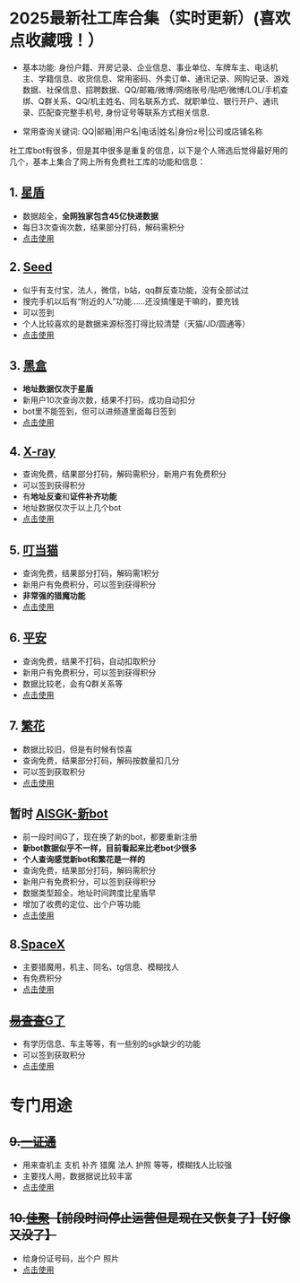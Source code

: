 # 2025最新社工库合集（实时更新）(喜欢点收藏哦！）
- 基本功能: 身份户籍、开房记录、企业信息、事业单位、车牌车主、电话机主、学籍信息、收货信息、常用密码、外卖订单、通讯记录、网购记录、游戏数据、社保信息、招聘数据、QQ/邮箱/微博/网络账号/贴吧/微博/LOL/手机查绑、Q群关系、QQ/机主姓名、同名联系方式、就职单位、银行开户、通讯录、匹配查完整手机号, 身份证号等联系方式相关信息.

- 常用查询关键词: QQ|邮箱|用户名|电话|姓名|身份z号|公司或店铺名称

社工库bot有很多，但是其中很多是重复的信息，以下是个人筛选后觉得最好用的几个，基本上集合了网上所有免费社工库的功能和信息：

## 1. [星盾](https://www.shegongku.top/34.html)
- 数据超全，**全网独家包含45亿快递数据**
- 每日3次查询次数，结果部分打码，解码需积分
- [点击使用](https://www.shegongku.top/34.html)

## 2. [Seed](https://t.me/SeedSGKBOT?start=88omv8f2j)
- 似乎有支付宝，法人，微信，b站，qq群反查功能，没有全部试过
- 搜完手机以后有“附近的人”功能……还没搞懂是干嘛的，要充钱
- 可以签到
- 个人比较喜欢的是数据来源标签打得比较清楚（天猫/JD/圆通等）
- [点击使用](https://t.me/SeedSGKBOT?start=88omv8f2j)

## 3. [黑盒](https://t.me/BOXsgkbot?start=tmme4LO)
- **地址数据仅次于星盾**
- 新用户10次查询次数，结果不打码，成功自动扣分
- bot里不能签到，但可以进频道里面每日签到
- [点击使用](https://t.me/BOXsgkbot?start=tmme4LO)

## 4. [X-ray](https://t.me/Zonesgk_bot?start=QPOOTYOSUU)
- 查询免费，结果部分打码，解码需积分，新用户有免费积分
- 可以签到获得积分
- 有**地址反查**和**证件补齐功能**
- 地址数据仅次于以上几个bot
- [点击使用](https://t.me/Zonesgk_bot?start=QPOOTYOSUU)

## 5. [叮当猫](https://t.me/DingDangCats_Bot?start=d36f465147a9ca6c)
- 查询免费，结果部分打码，解码需1积分
- 新用户有免费积分，可以签到获得积分
- **非常强的猎魔功能**
- [点击使用](https://t.me/DingDangCats_Bot?start=d36f465147a9ca6c)

## 6. [平安](https://t.me/pingansgk_bot?start=Ra8Jn41qZPEY)
- 查询免费，结果不打码，自动扣取积分
- 新用户有免费积分，可以签到获得积分
- 数据比较老，会有Q群关系等
- [点击使用](https://t.me/pingansgk_bot?start=Ra8Jn41qZPEY)

## 7. [繁花](https://t.me/FanHuaSGK_bot?start=FanHua_UQSIHGMK)
- 数据比较旧，但是有时候有惊喜
- 查询免费，结果部分打码，解码按数量扣几分
- 可以签到获取积分
- [点击使用](https://t.me/FanHuaSGK_bot?start=FanHua_UQSIHGMK)

## 暂时 [AISGK-新bot](t.me/AI_SGKBOT?start=AISGK_MXQYZSZR)
- 前一段时间G了，现在换了新的bot，都要重新注册
- **新bot数据似乎不一样，目前看起来比老bot少很多**
- **个人查询感觉新bot和繁花是一样的**
- 查询免费，结果部分打码，解码需积分
- 新用户有免费积分，可以签到获得积分
- 数据类型超全，地址时间跨度比星盾早
- 增加了收费的定位、出个户等功能
- [点击使用](t.me/AI_SGKBOT?start=AISGK_MXQYZSZR)

## 8.[SpaceX](https://t.me/SpaceSGK_bot?start=Fkt3RTX1Ba)
- 主要猎魔用，机主、同名、tg信息、模糊找人
- 有免费积分
- [点击使用](https://t.me/SpaceSGK_bot?start=Fkt3RTX1Ba)

## [~~易查查~~G了](https://t.me/yichacha_bot?start=6736273393)
- 有学历信息、车主等等，有一些别的sgk缺少的功能
- 可以签到获取积分
- [点击使用](https://t.me/yichacha_bot?start=6736273393)

# 专门用途

## ~~9.[一证通](https://t.me/yizhengtongtgbot?start=2100570433)~~
- 用来查机主 支机 补齐 猎魔 法人 护照 等等，模糊找人比较强
- 主要找人用，数据据说比较丰富
- [点击使用](https://t.me/yizhengtongtgbot?start=2100570433)

## ~~10.[佳聚](https://t.me/jiajufuli_bot?start=2100570433)【前段时间停止运营但是现在又恢复了】【好像又没了】~~
- 给身份证号码，出个户 照片
- [点击使用](https://t.me/jiajufuli_bot?start=2100570433)
